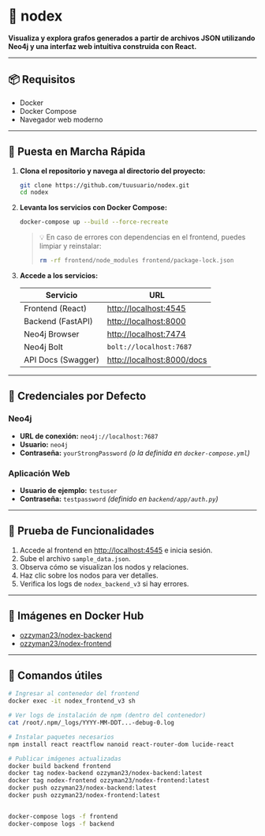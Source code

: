 # 🧠 nodex

**Visualiza y explora grafos generados a partir de archivos JSON utilizando Neo4j y una interfaz web intuitiva construida con React.**

---

## 📦 Requisitos

* Docker
* Docker Compose
* Navegador web moderno

---

## 🚀 Puesta en Marcha Rápida

1. **Clona el repositorio y navega al directorio del proyecto:**

   ```bash
   git clone https://github.com/tuusuario/nodex.git
   cd nodex
   ```

2. **Levanta los servicios con Docker Compose:**

   ```bash
   docker-compose up --build --force-recreate
   ```

   > 💡 En caso de errores con dependencias en el frontend, puedes limpiar y reinstalar:
   >
   > ```bash
   > rm -rf frontend/node_modules frontend/package-lock.json
   > ```

3. **Accede a los servicios:**

   | Servicio           | URL                                                      |
   | ------------------ | -------------------------------------------------------- |
   | Frontend (React)   | [http://localhost:4545](http://localhost:4545)           |
   | Backend (FastAPI)  | [http://localhost:8000](http://localhost:8000)           |
   | Neo4j Browser      | [http://localhost:7474](http://localhost:7474)           |
   | Neo4j Bolt         | `bolt://localhost:7687`                                  |
   | API Docs (Swagger) | [http://localhost:8000/docs](http://localhost:8000/docs) |

---

## 🔐 Credenciales por Defecto

### Neo4j

* **URL de conexión:** `neo4j://localhost:7687`
* **Usuario:** `neo4j`
* **Contraseña:** `yourStrongPassword`
  *(o la definida en `docker-compose.yml`)*

### Aplicación Web

* **Usuario de ejemplo:** `testuser`
* **Contraseña:** `testpassword`
  *(definido en `backend/app/auth.py`)*

---

## 🧪 Prueba de Funcionalidades

1. Accede al frontend en [http://localhost:4545](http://localhost:4545) e inicia sesión.
2. Sube el archivo `sample_data.json`.
3. Observa cómo se visualizan los nodos y relaciones.
4. Haz clic sobre los nodos para ver detalles.
5. Verifica los logs de `nodex_backend_v3` si hay errores.

---

## 🐳 Imágenes en Docker Hub

* [ozzyman23/nodex-backend](https://hub.docker.com/r/ozzyman23/nodex-backend)
* [ozzyman23/nodex-frontend](https://hub.docker.com/r/ozzyman23/nodex-frontend)

---

## 🔧 Comandos útiles

```bash
# Ingresar al contenedor del frontend
docker exec -it nodex_frontend_v3 sh

# Ver logs de instalación de npm (dentro del contenedor)
cat /root/.npm/_logs/YYYY-MM-DDT...-debug-0.log

# Instalar paquetes necesarios
npm install react reactflow nanoid react-router-dom lucide-react

# Publicar imágenes actualizadas
docker build backend frontend
docker tag nodex-backend ozzyman23/nodex-backend:latest
docker tag nodex-frontend ozzyman23/nodex-frontend:latest
docker push ozzyman23/nodex-backend:latest
docker push ozzyman23/nodex-frontend:latest


docker-compose logs -f frontend
docker-compose logs -f backend
```
